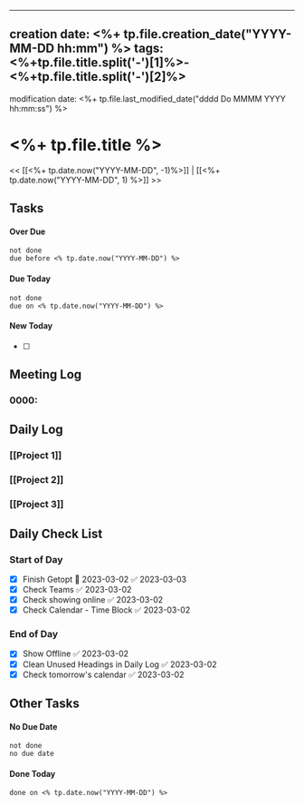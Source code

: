 ----
creation date: <%+ tp.file.creation_date("YYYY-MM-DD hh:mm") %>
tags: <%+tp.file.title.split('-')[1]%>-<%+tp.file.title.split('-')[2]%>
---

modification date: <%+ tp.file.last_modified_date("dddd Do MMMM YYYY hh:mm:ss") %>

# <%+ tp.file.title %>

<< [[<%+ tp.date.now("YYYY-MM-DD", -1)%>]] | [[<%+ tp.date.now("YYYY-MM-DD", 1) %>]] >>

## Tasks

#### Over Due

```tasks
not done
due before <% tp.date.now("YYYY-MM-DD") %>
```

#### Due Today

```tasks
not done
due on <% tp.date.now("YYYY-MM-DD") %>
```

#### New Today
- [ ]

## Meeting Log

### 0000:

## Daily Log

### [[Project 1]]


### [[Project 2]]


### [[Project 3]]

## Daily Check List

### Start of Day

- [x] Finish Getopt 📅 2023-03-02 ✅ 2023-03-03
- [x] Check Teams ✅ 2023-03-02
- [x] Check showing online ✅ 2023-03-02
- [x] Check Calendar - Time Block ✅ 2023-03-02

### End of Day

- [x] Show Offline ✅ 2023-03-02
- [x] Clean Unused Headings in Daily Log ✅ 2023-03-02
- [x] Check tomorrow's calendar ✅ 2023-03-02

## Other Tasks

#### No Due Date

```tasks
not done
no due date
```

#### Done Today

```tasks
done on <% tp.date.now("YYYY-MM-DD") %>
```